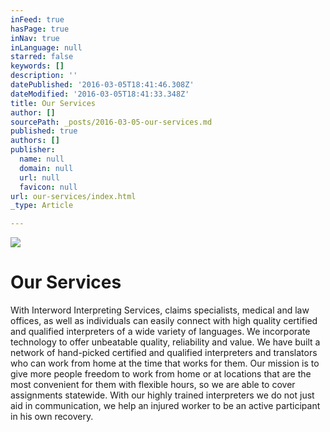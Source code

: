 ```yaml
---
inFeed: true
hasPage: true
inNav: true
inLanguage: null
starred: false
keywords: []
description: ''
datePublished: '2016-03-05T18:41:46.308Z'
dateModified: '2016-03-05T18:41:33.348Z'
title: Our Services
author: []
sourcePath: _posts/2016-03-05-our-services.md
published: true
authors: []
publisher:
  name: null
  domain: null
  url: null
  favicon: null
url: our-services/index.html
_type: Article

---
```

![](https://s3-us-west-2.amazonaws.com/the-grid-img/p/d5acd10849908ee1320d878b92e506bcb6c8870c.png)

# Our Services

With Interword Interpreting Services, claims specialists, medical and law offices, as well as 
individuals can easily connect with high quality certified and qualified interpreters of a wide 
variety of languages. We incorporate technology to offer unbeatable quality, reliability and value. 
We have built a network of hand-picked certified and qualified interpreters and translators who 
can work from home at the time that works for them.
Our mission is to give more people freedom to work from home or at locations that are the most 
convenient for them with flexible hours, so we are able to cover assignments statewide.
With our highly trained interpreters we do not just aid in communication, we help an injured 
worker to be an active participant in his own recovery.